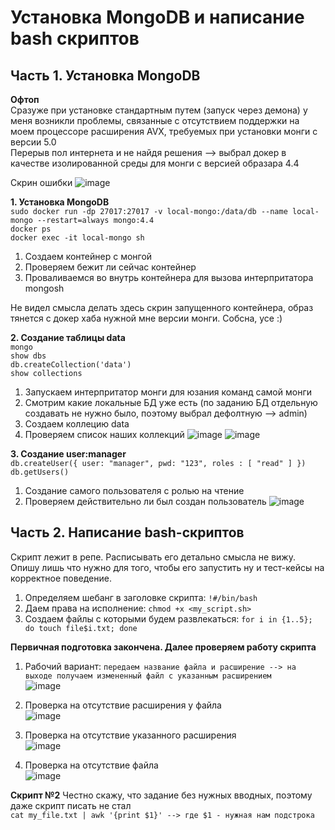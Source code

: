 # Установка MongoDB и написание bash скриптов
## Часть 1. Установка MongoDB

**Офтоп**<br>
Сразуже при установке стандартным путем (запуск через демона) у меня возникли проблемы, связанные с отсутствием поддержки на моем процессоре расширения AVX, требуемых при установки монги с версии 5.0<br>
Перерыв пол интернета и не найдя решения --> выбрал докер в качестве изолированной среды для монги с версией образара 4.4

Скрин ошибки
![image](https://github.com/user-attachments/assets/20a2e107-2d76-45ee-967e-ef1d2ff6e4e0)

**1. Установка MongoDB**<br>
`sudo docker run -dp 27017:27017 -v local-mongo:/data/db --name local-mongo --restart=always mongo:4.4`<br>
`docker ps`<br>
`docker exec -it local-mongo sh`

1. Создаем контейнер с монгой
2. Проверяем бежит ли сейчас контейнер
3. Проваливаемся во внутрь контейнера для вызова интерпритатора mongosh

Не видел смысла делать здесь скрин запущенного контейнера, образ тянется с докер хаба нужной мне версии монги. Собсна, усе :)

**2. Создание таблицы data**<br>
`mongo`<br>
`show dbs`<br>
`db.createCollection('data')`<br>
`show collections`<br>

1. Запускаем интерпритатор монги для юзания команд самой монги
2. Смотрим какие локальные БД уже есть (по заданию БД отдельную создавать не нужно было, поэтому выбрал дефолтную --> admin)
3. Создаем коллецию data
4. Проверяем список наших коллекций
   ![image](https://github.com/user-attachments/assets/5c967ced-8edf-4e08-bc9f-d3fbf98cfc67)
   ![image](https://github.com/user-attachments/assets/09623a20-69d9-4825-b033-fa79aedd1773)
   
**3. Создание user:manager**<br>
`db.createUser({
  user: "manager",
  pwd: "123",
  roles : [ "read" ]
})`<br>
`db.getUsers()`<br>

1. Создание самого пользователя с ролью на чтение
2. Проверяем действительно ли был создан пользователь
   ![image](https://github.com/user-attachments/assets/a5077d1c-9f23-4046-9a3e-400b7afba7df)

## Часть 2. Написание bash-скриптов
Скрипт лежит в репе. Расписывать его детально смысла не вижу. Опишу лишь что нужно для того, чтобы его запустить ну и тест-кейсы на корректное поведение.

1. Определяем шебанг в заголовке скрипта: `!#/bin/bash`
2. Даем права на исполнение: `chmod +x <my_script.sh>`
3. Создаем файлы с которыми будем развлекаться: `for i in {1..5}; do touch file$i.txt; done`

**Первичная подготовка закончена. Далее проверяем работу скрипта**
1. Рабочий вариант: `передаем название файла и расширение --> на выходе получаем измененный файл с указанным расширением`<br>
   ![image](https://github.com/user-attachments/assets/f5f36798-f09d-4d2a-9047-e150e22a96a4)<br>

2. Проверка на отсутствие расширения у файла<br>
   ![image](https://github.com/user-attachments/assets/daba3b26-6439-43f3-ac1d-4a0ea9d56618)<br>
   
3. Проверка на отсутствие указанного расширения<br>
   ![image](https://github.com/user-attachments/assets/653ff991-fcd3-4792-beb8-e66312f17ae4)<br>

4. Проверка на отсутствие файла<br>
   ![image](https://github.com/user-attachments/assets/4c408adf-c634-4985-b683-4ddb61fb69ef)

**Скрипт №2**
Честно скажу, что задание без нужных вводных, поэтому даже скрипт писать не стал<br>
`cat my_file.txt | awk '{print $1}' --> где $1 - нужная нам подстрока`




   


